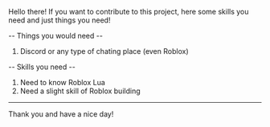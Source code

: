 Hello there! If you want to contribute to this project, here some skills you need and just things you need!

-- Things you would need --
1. Discord or any type of chating place (even Roblox)

-- Skills you need --
1. Need to know Roblox Lua
2. Need a slight skill of Roblox building

----------------------------------------------------------
Thank you and have a nice day!

